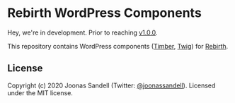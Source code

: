 # Rebirth WordPress Components

Hey, we're in development. Prior to reaching [v1.0.0](https://github.com/joonassandell/rebirth/milestone/1).

This repository contains WordPress components ([Timber](https://timber.github.io/docs/), [Twig](https://twig.symfony.com/doc/3.x/templates.html)) for [Rebirth](https://github.com/joonasy/rebirth).

## License

Copyright (c) 2020 Joonas Sandell (Twitter: [@joonassandell](https://twitter.com/joonassandell)). Licensed under the MIT license.
